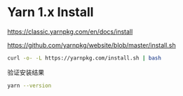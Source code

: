 <!-- omit in toc -->
# Yarn 1.x Install

<https://classic.yarnpkg.com/en/docs/install>

<https://github.com/yarnpkg/website/blob/master/install.sh>

```bash
curl -o- -L https://yarnpkg.com/install.sh | bash
```

验证安装结果

```bash
yarn --version
```
